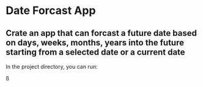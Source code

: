 # Date Forcast App


## Crate an app that can forcast a future date based on days, weeks, months, years into the future starting from a selected date or a current date

In the project directory, you can run:



ß
